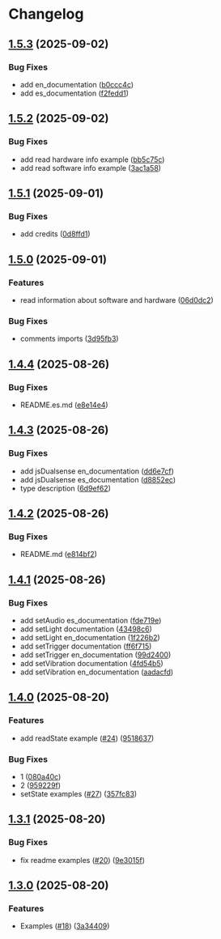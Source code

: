 # Changelog

## [1.5.3](https://github.com/amerca9664/jsDualsense/compare/v1.5.2...v1.5.3) (2025-09-02)


### Bug Fixes

* add en_documentation ([b0ccc4c](https://github.com/amerca9664/jsDualsense/commit/b0ccc4cb072c6b48f6ac1983ff421835ac059bd9))
* add es_documentation ([f2fedd1](https://github.com/amerca9664/jsDualsense/commit/f2fedd1105188598c43d36fe11697237bfa55709))

## [1.5.2](https://github.com/amerca9664/jsDualsense/compare/v1.5.1...v1.5.2) (2025-09-02)


### Bug Fixes

* add read hardware info example ([bb5c75c](https://github.com/amerca9664/jsDualsense/commit/bb5c75cc785727ca704f11e4bd927442cb46649b))
* add read software info example ([3ac1a58](https://github.com/amerca9664/jsDualsense/commit/3ac1a58e0baa838a3e55785aed71a4bdf90d9786))

## [1.5.1](https://github.com/amerca9664/jsDualsense/compare/v1.5.0...v1.5.1) (2025-09-01)


### Bug Fixes

* add credits ([0d8ffd1](https://github.com/amerca9664/jsDualsense/commit/0d8ffd1ac516183d4dc1f6aae16b065f7bb6146e))

## [1.5.0](https://github.com/amerca9664/jsDualsense/compare/v1.4.4...v1.5.0) (2025-09-01)


### Features

* read information about software and hardware ([06d0dc2](https://github.com/amerca9664/jsDualsense/commit/06d0dc2e669072207af777889598582992eeda03))


### Bug Fixes

* comments imports ([3d95fb3](https://github.com/amerca9664/jsDualsense/commit/3d95fb32033d40c4a5d00ea884164bf0c47a5838))

## [1.4.4](https://github.com/amerca9664/jsDualsense/compare/v1.4.3...v1.4.4) (2025-08-26)


### Bug Fixes

* README.es.md ([e8e14e4](https://github.com/amerca9664/jsDualsense/commit/e8e14e401f8daa17aabfc0864698282d6e3b2de6))

## [1.4.3](https://github.com/amerca9664/jsDualsense/compare/v1.4.2...v1.4.3) (2025-08-26)


### Bug Fixes

* add jsDualsense en_documentation ([dd6e7cf](https://github.com/amerca9664/jsDualsense/commit/dd6e7cf277463b9c87c1c4167ce5cb3be3a2b720))
* add jsDualsense es_documentation ([d8852ec](https://github.com/amerca9664/jsDualsense/commit/d8852ec8a3b89efd22394ecaeea581a0e358e3e5))
* type description ([6d9ef62](https://github.com/amerca9664/jsDualsense/commit/6d9ef62ed1704f2944d06b4cb8373c86da073bbd))

## [1.4.2](https://github.com/amerca9664/jsDualsense/compare/v1.4.1...v1.4.2) (2025-08-26)


### Bug Fixes

* README.md ([e814bf2](https://github.com/amerca9664/jsDualsense/commit/e814bf2311db71736e3653a3e672f9b440e58e5e))

## [1.4.1](https://github.com/amerca9664/jsDualsense/compare/v1.4.0...v1.4.1) (2025-08-26)


### Bug Fixes

* add setAudio es_documentation ([fde719e](https://github.com/amerca9664/jsDualsense/commit/fde719ef41a033d57b4cf772a93ef8f9381910be))
* add setLight documentation ([43498c6](https://github.com/amerca9664/jsDualsense/commit/43498c69b71cc752db66fea4e772d3c637d31e79))
* add setLight en_documentation ([1f226b2](https://github.com/amerca9664/jsDualsense/commit/1f226b2fbf0bd6b58c9fa1d213147d3f49830678))
* add setTrigger documentation ([ff6f715](https://github.com/amerca9664/jsDualsense/commit/ff6f7158d618df880b84b948e8e91ee9087f939f))
* add setTrigger en_documentation ([99d2400](https://github.com/amerca9664/jsDualsense/commit/99d2400150c626061912144a0a153afdb23c2a44))
* add setVibration documentation ([4fd54b5](https://github.com/amerca9664/jsDualsense/commit/4fd54b5ee5bc55eeacdaafdc5f8ee9b85cf72660))
* add setVibration en_documentation ([aadacfd](https://github.com/amerca9664/jsDualsense/commit/aadacfd31887245e346c069fa8d375529fec816b))

## [1.4.0](https://github.com/amerca9664/jsDualsense/compare/v1.3.1...v1.4.0) (2025-08-20)


### Features

* add readState example ([#24](https://github.com/amerca9664/jsDualsense/issues/24)) ([9518637](https://github.com/amerca9664/jsDualsense/commit/95186376eceb4b4391ad118307b1fa67861fcbaf))


### Bug Fixes

* 1 ([080a40c](https://github.com/amerca9664/jsDualsense/commit/080a40c5062fba4fbae4476fd94dfcc016879cf4))
* 2 ([959229f](https://github.com/amerca9664/jsDualsense/commit/959229f3364b8fc94b41999a913cf53fb08a3246))
* setState examples ([#27](https://github.com/amerca9664/jsDualsense/issues/27)) ([357fc83](https://github.com/amerca9664/jsDualsense/commit/357fc837381be079426062e280fd5ef761a09a2d))

## [1.3.1](https://github.com/amerca9664/jsDualsense/compare/v1.3.0...v1.3.1) (2025-08-20)


### Bug Fixes

* fix readme examples ([#20](https://github.com/amerca9664/jsDualsense/issues/20)) ([9e3015f](https://github.com/amerca9664/jsDualsense/commit/9e3015fa9d84ebe50a9ada774e1e2af29d358828))

## [1.3.0](https://github.com/amerca9664/jsDualsense/compare/v1.2.1...v1.3.0) (2025-08-20)


### Features

* Examples ([#18](https://github.com/amerca9664/jsDualsense/issues/18)) ([3a34409](https://github.com/amerca9664/jsDualsense/commit/3a34409ba6c3b11604f2ca41b23fafd44f5e5ac5))
